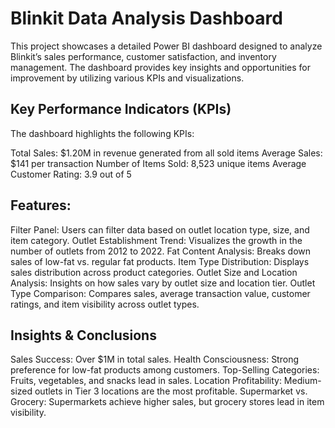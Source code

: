 # Blinkit Data Analysis Dashboard 
This project showcases a detailed Power BI dashboard designed to analyze Blinkit’s sales performance, customer satisfaction, and inventory management. The dashboard provides key insights and opportunities for improvement by utilizing various KPIs and visualizations.

## Key Performance Indicators (KPIs)
The dashboard highlights the following KPIs:

Total Sales: $1.20M in revenue generated from all sold items
Average Sales: $141 per transaction
Number of Items Sold: 8,523 unique items
Average Customer Rating: 3.9 out of 5

## Features: 
Filter Panel: Users can filter data based on outlet location type, size, and item category.
Outlet Establishment Trend: Visualizes the growth in the number of outlets from 2012 to 2022.
Fat Content Analysis: Breaks down sales of low-fat vs. regular fat products.
Item Type Distribution: Displays sales distribution across product categories.
Outlet Size and Location Analysis: Insights on how sales vary by outlet size and location tier.
Outlet Type Comparison: Compares sales, average transaction value, customer ratings, and item visibility across outlet types.

## Insights & Conclusions
Sales Success: Over $1M in total sales.
Health Consciousness: Strong preference for low-fat products among customers.
Top-Selling Categories: Fruits, vegetables, and snacks lead in sales.
Location Profitability: Medium-sized outlets in Tier 3 locations are the most profitable.
Supermarket vs. Grocery: Supermarkets achieve higher sales, but grocery stores lead in item visibility.
